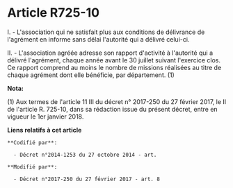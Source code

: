 # Article R725-10

I. - L'association qui ne satisfait plus aux conditions de délivrance de l'agrément en informe sans délai l'autorité qui a
délivré celui-ci.

II. - L'association agréée adresse son rapport d'activité à l'autorité qui a délivré l'agrément, chaque année avant le 30
juillet suivant l'exercice clos. Ce rapport comprend au moins le nombre de missions réalisées au titre de chaque agrément
dont elle bénéficie, par département. (1)

**Nota:**

(1) Aux termes de l'article 11 III du décret n° 2017-250 du 27 février 2017, le II de l'article R. 725-10, dans sa rédaction
issue du présent décret, entre en vigueur le 1er janvier 2018.

**Liens relatifs à cet article**

	**Codifié par**:

	  - Décret n°2014-1253 du 27 octobre 2014 - art.

	**Modifié par**:

	  - Décret n°2017-250 du 27 février 2017 - art. 8
